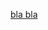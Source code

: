 <a href="https://www.cybrary.it/0p3n/cryptography-hiding-file-file-without-losing-data">bla bla</a>

